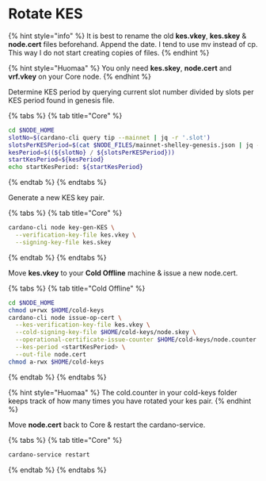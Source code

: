 # Rotate KES

{% hint style="info" %}
It is best to rename the old **kes.vkey**, **kes.skey** & **node.cert** files beforehand. Append the date. I tend to use mv instead of cp. This way I do not start creating copies of files.
{% endhint %}

{% hint style="Huomaa" %}
You only need **kes.skey**, **node.cert** and **vrf.vkey** on your Core node.
{% endhint %}

Determine KES period by querying current slot number divided by slots per KES period found in genesis file.

{% tabs %}
{% tab title="Core" %}
```bash
cd $NODE_HOME
slotNo=$(cardano-cli query tip --mainnet | jq -r '.slot')
slotsPerKESPeriod=$(cat $NODE_FILES/mainnet-shelley-genesis.json | jq -r '.slotsPerKESPeriod')
kesPeriod=$((${slotNo} / ${slotsPerKESPeriod}))
startKesPeriod=${kesPeriod}
echo startKesPeriod: ${startKesPeriod}
```
{% endtab %}
{% endtabs %}

Generate a new KES key pair.

{% tabs %}
{% tab title="Core" %}
```bash
cardano-cli node key-gen-KES \
  --verification-key-file kes.vkey \
  --signing-key-file kes.skey
```
{% endtab %}
{% endtabs %}

Move **kes.vkey** to your **Cold Offline** machine & issue a new node.cert.

{% tabs %}
{% tab title="Cold Offline" %}
```bash
cd $NODE_HOME
chmod u+rwx $HOME/cold-keys
cardano-cli node issue-op-cert \
  --kes-verification-key-file kes.vkey \
  --cold-signing-key-file $HOME/cold-keys/node.skey \
  --operational-certificate-issue-counter $HOME/cold-keys/node.counter \
  --kes-period <startKesPeriod> \
  --out-file node.cert
chmod a-rwx $HOME/cold-keys
```
{% endtab %}
{% endtabs %}

{% hint style="Huomaa" %}
The cold.counter in your cold-keys folder keeps track of how many times you have rotated your kes pair.
{% endhint %}

Move **node.cert** back to Core & restart the cardano-service.

{% tabs %}
{% tab title="Core" %}
```bash
cardano-service restart
```
{% endtab %}
{% endtabs %}

